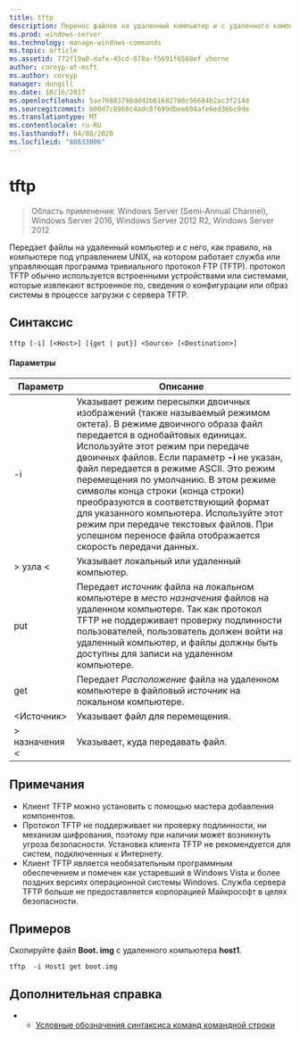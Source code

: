 ```yaml
---
title: tftp
description: Перенос файлов на удаленный компьютер и с удаленного компьютера.
ms.prod: windows-server
ms.technology: manage-windows-commands
ms.topic: article
ms.assetid: 772f19a8-dafe-45cd-878a-f5691f6568ef vhorne
author: coreyp-at-msft
ms.author: coreyp
manager: dongill
ms.date: 10/16/2017
ms.openlocfilehash: 5ae76883798ddd2b61682700c56684b2ac3f214d
ms.sourcegitcommit: b00d7c8968c4adc8f699dbee694afe6ed36bc9de
ms.translationtype: MT
ms.contentlocale: ru-RU
ms.lasthandoff: 04/08/2020
ms.locfileid: "80833006"
---
```

# <a name="tftp"></a>tftp

>Область применения: Windows Server (Semi-Annual Channel), Windows Server 2016, Windows Server 2012 R2, Windows Server 2012

Передает файлы на удаленный компьютер и с него, как правило, на компьютере под управлением UNIX, на котором работает служба или управляющая программа тривиального протокол FTP (TFTP). протокол TFTP обычно используется встроенными устройствами или системами, которые извлекают встроенное по, сведения о конфигурации или образ системы в процессе загрузки с сервера TFTP.   

## <a name="syntax"></a>Синтаксис  
```  
tftp [-i] [<Host>] [{get | put}] <Source> [<Destination>]  
```  

#### <a name="parameters"></a>Параметры  
|Параметр|Описание|  
|-------|--------|  
|-i|Указывает режим пересылки двоичных изображений (также называемый режимом октета). В режиме двоичного образа файл передается в однобайтовых единицах. Используйте этот режим при передаче двоичных файлов. Если параметр **-i** не указан, файл передается в режиме ASCII. Это режим перемещения по умолчанию. В этом режиме символы конца строки (конца строки) преобразуются в соответствующий формат для указанного компьютера. Используйте этот режим при передаче текстовых файлов. При успешном переносе файла отображается скорость передачи данных.|  
|\> узла \<|Указывает локальный или удаленный компьютер.|  
|put|Передает *источник* файла на локальном компьютере в *место назначения* файлов на удаленном компьютере. Так как протокол TFTP не поддерживает проверку подлинности пользователей, пользователь должен войти на удаленный компьютер, и файлы должны быть доступны для записи на удаленном компьютере.|  
|get|Передает *Расположение* файла на удаленном компьютере в файловый *источник* на локальном компьютере.|  
|\<Источник\>|Указывает файл для перемещения.|  
|\> назначения \<|Указывает, куда передавать файл.|  

## <a name="remarks"></a>Примечания  
-   Клиент TFTP можно установить с помощью мастера добавления компонентов.  
-   Протокол TFTP не поддерживает ни проверку подлинности, ни механизм шифрования, поэтому при наличии может возникнуть угроза безопасности. Установка клиента TFTP не рекомендуется для систем, подключенных к Интернету.  
-   Клиент TFTP является необязательным программным обеспечением и помечен как устаревший в Windows Vista и более поздних версиях операционной системы Windows. Служба сервера TFTP больше не предоставляется корпорацией Майкрософт в целях безопасности.  

## <a name="examples"></a><a name="BKMK_Examples"></a>Примеров  
Скопируйте файл **Boot. img** с удаленного компьютера **host1**.  
```  
tftp  -i Host1 get boot.img  
```  

## <a name="additional-references"></a>Дополнительная справка  
-   - [Условные обозначения синтаксиса команд командной строки](command-line-syntax-key.md)  
